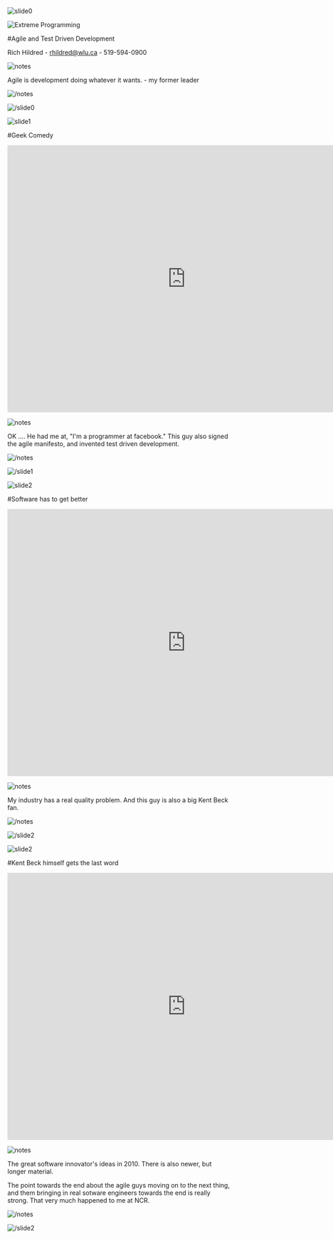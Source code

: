 ![slide0](slidestart://?class="step+slide"+data-x="-1000"+data-y="-2200")

<img src="http://www.nenutech.com/wp-content/uploads/2012/12/dilbert-xp02.gif" title="Extreme Programming" alt="Extreme Programming" style="display:block;margin 2em auto 2em"/>

#Agile and Test Driven Development

Rich Hildred - rhildred@wlu.ca - 519-594-0900

![notes](slidenotestart://)

Agile is development doing whatever it wants. - my former leader

![/notes](slidenoteend://)

![/slide0](slideend:://)

![slide1](slidestart://?class="step+slide"+data-x="-1000"+data-y="-1500")

#Geek Comedy

<iframe width="800" height="600" src="https://www.youtube.com/embed/7uvkVczjR80" frameborder="0" allowfullscreen style="display:block;margin 1em auto"></iframe>

![notes](slidenotestart://)

OK .... He had me at, "I'm a programmer at facebook." This guy also signed the agile manifesto, and invented test driven development.

![/notes](slidenoteend://)

![/slide1](slideend:://)

![slide2](slidestart://?class="step+slide"+data-x="-1000"+data-y="-700")

#Software has to get better

<iframe width="800" height="600" src="https://www.youtube.com/embed/mnEsrZ__qbU" frameborder="0" allowfullscreen style="display:block;margin 1em auto"></iframe>

![notes](slidenotestart://)

My industry has a real quality problem. And this guy is also a big Kent Beck fan.

![/notes](slidenoteend://)

![/slide2](slideend:://)

![slide2](slidestart://?class="step+slide"+data-x="-1000"+data-y="0")

#Kent Beck himself gets the last word

<iframe width="800" height="600" src="https://www.youtube.com/embed/d4qldY0g_dI" frameborder="0" allowfullscreen style="display:block;margin 1em auto"></iframe>

![notes](slidenotestart://)

The great software innovator's ideas in 2010. There is also newer, but longer material.

The point towards the end about the agile guys moving on to the next thing, and them bringing in real sotware engineers towards the end is really strong. That very much happened to me at NCR.

![/notes](slidenoteend://)

![/slide2](slideend:://)
